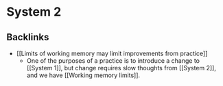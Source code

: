 # System 2
## Backlinks
* [[Limits of working memory may limit improvements from practice]]
	* One of the purposes of a practice is to introduce a change to [[System 1]], but change requires slow thoughts from [[System 2]], and we have [[Working memory limits]].

<!-- #evergreen -->

<!-- {BearID:67160E72-96FC-407B-9CA9-F27852605761-92270-000004A273474C98} -->
